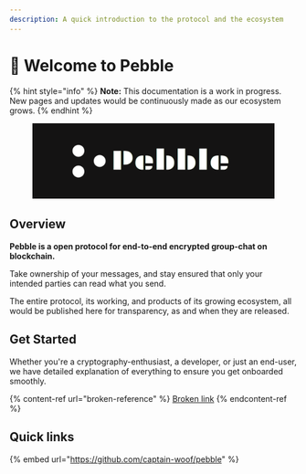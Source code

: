 ```yaml
---
description: A quick introduction to the protocol and the ecosystem
---
```


# 👋 Welcome to Pebble

{% hint style="info" %}
**Note:** This documentation is a work in progress. New pages and updates would be continuously made as our ecosystem grows.
{% endhint %}

<figure><img src=".gitbook/assets/pebble-banner.png" alt=""><figcaption></figcaption></figure>

## Overview

**Pebble is a open protocol for end-to-end encrypted group-chat on blockchain.**

Take ownership of your messages, and stay ensured that only your intended parties can read what you send.

The entire protocol, its working, and products of its growing ecosystem, all would be published here for transparency, as and when they are released.

## Get Started

Whether you're a cryptography-enthusiast, a developer, or just an end-user, we have detailed explanation of everything to ensure you get onboarded smoothly.

{% content-ref url="broken-reference" %}
[Broken link](broken-reference)
{% endcontent-ref %}

## Quick links

{% embed url="https://github.com/captain-woof/pebble" %}
